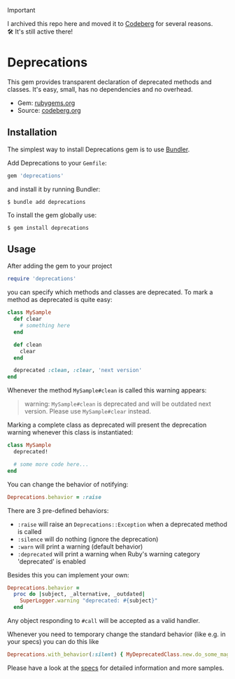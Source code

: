 
> [!IMPORTANT]  
> I archived this repo here and moved it to [Codeberg](https://codeberg.org/mblumtritt/deprecations) for several reasons.
> <br/>🛠️ It's still active there!

# Deprecations

This gem provides transparent declaration of deprecated methods and classes. It's easy, small, has no dependencies and no overhead.

- Gem: [rubygems.org](https://rubygems.org/gems/deprecations)
- Source: [codeberg.org](https://codeberg.org/mblumtritt/deprecations)

## Installation

The simplest way to install Deprecations gem is to use [Bundler](http://gembundler.com/).

Add Deprecations to your `Gemfile`:

```ruby
gem 'deprecations'
```

and install it by running Bundler:

```shell
$ bundle add deprecations
```

To install the gem globally use:

```shell
$ gem install deprecations
```

## Usage

After adding the gem to your project

```ruby
require 'deprecations'
```

you can specify which methods and classes are deprecated. To mark a method as deprecated is quite easy:

```ruby
class MySample
  def clear
    # something here
  end

  def clean
    clear
  end

  deprecated :clean, :clear, 'next version'
end
```

Whenever the method `MySample#clean` is called this warning appears:

> warning: `MySample#clean` is deprecated and will be outdated next version. Please use `MySample#clear` instead.

Marking a complete class as deprecated will present the deprecation warning whenever this class is instantiated:

```ruby
class MySample
  deprecated!

  # some more code here...
end
```

You can change the behavior of notifying:

```ruby
Deprecations.behavior = :raise
```

There are 3 pre-defined behaviors:

- `:raise` will raise an `Deprecations::Exception` when a deprecated method is called
- `:silence` will do nothing (ignore the deprecation)
- `:warn` will print a warning (default behavior)
- `:deprecated` will print a warning when Ruby's warning category 'deprecated' is enabled

Besides this you can implement your own:

```ruby
Deprecations.behavior =
  proc do |subject, _alternative, _outdated|
    SuperLogger.warning "deprecated: #{subject}"
  end
```

Any object responding to `#call` will be accepted as a valid handler.

Whenever you need to temporary change the standard behavior (like e.g. in your specs) you can do this like

```ruby
Deprecations.with_behavior(:silent) { MyDeprecatedClass.new.do_some_magic }
```

Please have a look at the [specs](https://github.com/mblumtritt/deprecations/blob/master/spec/deprecations_spec.rb) for detailed information and more samples.

